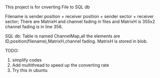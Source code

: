 This project is for cnverting File to SQL db

Filename is sender position + receiver position + sender sector + receiver sector;
There are MatrixH and channel fading in files and MatrixH is 355x2 channel fading is in line 356. 

SQL db: Table is named ChannelMap,all the elements are ID,position(filename),MatrixH,channel fading.
MatrixH is stored in blob.

TODO:
1. simplify codes
2. Add multithread to speed up the converting rate
3. Try this in ubuntu 